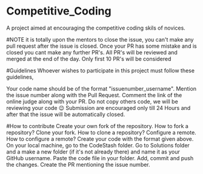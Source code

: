 # Competitive_Coding
A project aimed at encouraging the competitive coding skils of novices.


#NOTE
it is totally upon the mentors to close the issue, you can't make any pull request after the issue is closed. Once your PR has some mistake and is closed you cant make any further PR's. All PR's will be reviewed and merged at the end of the day. Only first 10 PR's will be considered

#Guidelines
Whoever wishes to participate in this project must follow these guidelines,

Your code name should be of the format "issuenumber_username".
Mention the issue number along with the Pull Request.
Comment the link of the online judge along with your PR.
Do not copy others code, we will be reviewing your code 😉
Submission are encouraged only till 24 Hours and after that the issue will be automatically closed.

#How to contribute
Create your own fork of the repository. How to fork a repository?
Clone your fork. How to clone a repository?
Configure a remote. How to configure a remote?
Create your code with the format given above.
On your local machine, go to the CodeStash folder.
Go to Solutions folder and a make a new folder (if it's not already there) and name it as your GitHub username.
Paste the code file in your folder.
Add, commit and push the changes.
Create the PR mentioning the issue number.
